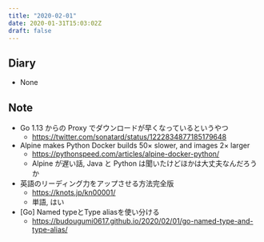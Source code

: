 ```yaml
---
title: "2020-02-01"
date: 2020-01-31T15:03:02Z
draft: false
---
```


## Diary

* None

## Note

* Go 1.13 からの Proxy でダウンロードが早くなっているというやつ
  * https://twitter.com/sonatard/status/1222834877185179648
* Alpine makes Python Docker builds 50× slower, and images 2× larger
  * https://pythonspeed.com/articles/alpine-docker-python/
  * Alpine が遅い話, Java と Python は聞いたけどほかは大丈夫なんだろうか
* 英語のリーディング力をアップさせる方法完全版
  * https://knots.jp/kn00001/
  * 単語, はい
* [Go] Named typeとType aliasを使い分ける
  * https://budougumi0617.github.io/2020/02/01/go-named-type-and-type-alias/
